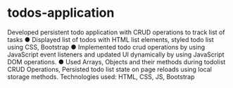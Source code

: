 # todos-application

Developed persistent todo application with CRUD operations to track list of tasks
● Displayed list of todos with HTML list elements, styled todo list using CSS, Bootstrap
● Implemented todo crud operations by using JavaScript event listeners and updated UI dynamically by
using JavaScript DOM operations.
● Used Arrays, Objects and their methods during todolist CRUD Operations, Persisted todo list state on
page reloads using local storage methods.
Technologies used: HTML, CSS, JS, Bootstrap
